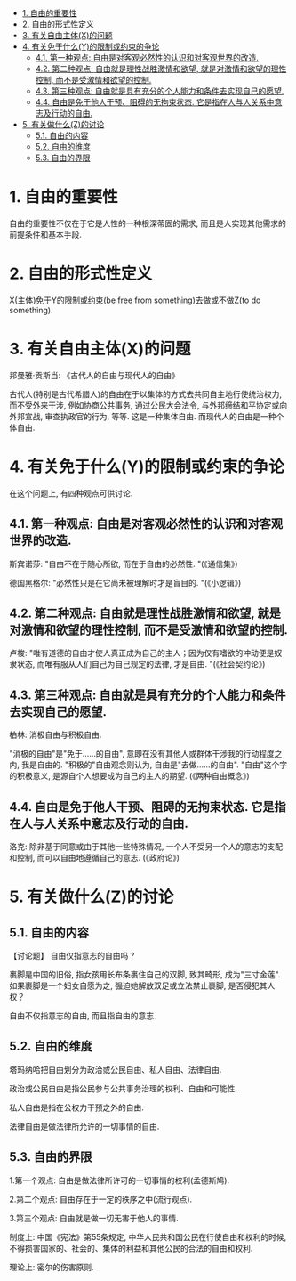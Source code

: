 - [1. 自由的重要性](#1-自由的重要性)
- [2. 自由的形式性定义](#2-自由的形式性定义)
- [3. 有关自由主体(X)的问题](#3-有关自由主体x的问题)
- [4. 有关免于什么(Y)的限制或约束的争论](#4-有关免于什么y的限制或约束的争论)
  - [4.1. 第一种观点: 自由是对客观必然性的认识和对客观世界的改造.](#41-第一种观点-自由是对客观必然性的认识和对客观世界的改造)
  - [4.2. 第二种观点: 自由就是理性战胜激情和欲望, 就是对激情和欲望的理性控制, 而不是受激情和欲望的控制.](#42-第二种观点-自由就是理性战胜激情和欲望-就是对激情和欲望的理性控制-而不是受激情和欲望的控制)
  - [4.3. 第三种观点: 自由就是具有充分的个人能力和条件去实现自己的愿望.](#43-第三种观点-自由就是具有充分的个人能力和条件去实现自己的愿望)
  - [4.4. 自由是免于他人干预、阻碍的无拘束状态. 它是指在人与人关系中意志及行动的自由.](#44-自由是免于他人干预阻碍的无拘束状态-它是指在人与人关系中意志及行动的自由)
- [5. 有关做什么(Z)的讨论](#5-有关做什么z的讨论)
  - [5.1. 自由的内容](#51-自由的内容)
  - [5.2. 自由的维度](#52-自由的维度)
  - [5.3. 自由的界限](#53-自由的界限)

# 1. 自由的重要性

自由的重要性不仅在于它是人性的一种根深蒂固的需求, 而且是人实现其他需求的前提条件和基本手段. 

# 2. 自由的形式性定义

X(主体)免于Y的限制或约束(be free from something)去做或不做Z(to do something). 

# 3. 有关自由主体(X)的问题

邦曼雅·贡斯当: 《古代人的自由与现代人的自由》

古代人(特别是古代希腊人)的自由在于以集体的方式去共同自主地行使统治权力, 而不受外来干涉, 例如协商公共事务, 通过公民大会法令, 与外邦缔结和平协定或向外邦宣战, 审查执政官的行为, 等等. 这是一种集体自由. 而现代人的自由是一种个体自由. 

# 4. 有关免于什么(Y)的限制或约束的争论

在这个问题上, 有四种观点可供讨论. 

## 4.1. 第一种观点: 自由是对客观必然性的认识和对客观世界的改造. 

斯宾诺莎: "自由不在于随心所欲, 而在于自由的必然性. "(《通信集》)

德国黑格尔: "必然性只是在它尚未被理解时才是盲目的. "(《小逻辑》)

## 4.2. 第二种观点: 自由就是理性战胜激情和欲望, 就是对激情和欲望的理性控制, 而不是受激情和欲望的控制. 

卢梭: "唯有道德的自由才使人真正成为自己的主人；因为仅有嗜欲的冲动便是奴隶状态, 而唯有服从人们自己为自己规定的法律, 才是自由. "(《社会契约论》)


## 4.3. 第三种观点: 自由就是具有充分的个人能力和条件去实现自己的愿望. 

柏林: 消极自由与积极自由. 

"消极的自由"是"免于……的自由", 意即在没有其他人或群体干涉我的行动程度之内, 我是自由的. "积极的"自由观念则认为, 自由是"去做……的自由". "自由"这个字的积极意义, 是源自个人想要成为自己的主人的期望. (《两种自由概念》)

## 4.4. 自由是免于他人干预、阻碍的无拘束状态. 它是指在人与人关系中意志及行动的自由. 

洛克: 除非基于同意或由于其他一些特殊情况, 一个人不受另一个人的意志的支配和控制, 而可以自由地遵循自己的意志. (《政府论》)

# 5. 有关做什么(Z)的讨论

## 5.1. 自由的内容

【讨论题】 自由仅指意志的自由吗？

裹脚是中国的旧俗, 指女孩用长布条裹住自己的双脚, 致其畸形, 成为"三寸金莲". 如果裹脚是一个妇女自愿为之, 强迫她解放双足或立法禁止裹脚, 是否侵犯其人权？

自由不仅指意志的自由, 而且指自由的意志. 

## 5.2. 自由的维度

塔玛纳哈把自由划分为政治或公民自由、私人自由、法律自由. 

政治或公民自由是指公民参与公共事务治理的权利、自由和可能性. 

私人自由是指在公权力干预之外的自由. 

法律自由是做法律所允许的一切事情的自由. 

## 5.3. 自由的界限

1.第一个观点: 自由是做法律所许可的一切事情的权利(孟德斯鸠). 

2.第二个观点: 自由存在于一定的秩序之中(流行观点). 

3.第三个观点: 自由就是做一切无害于他人的事情. 

制度上: 中国《宪法》第55条规定, 中华人民共和国公民在行使自由和权利的时候, 不得损害国家的、社会的、集体的利益和其他公民的合法的自由和权利. 

理论上: 密尔的伤害原则. 
